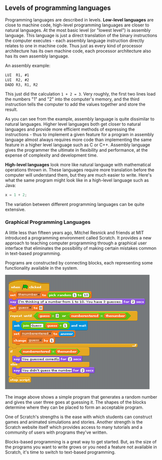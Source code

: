 ## Levels of programming languages

Programming languages are described in levels. **Low-level languages** are close to machine code, high-level programming languages are closer to natural languages. At the most basic level (or "lowest level") is assembly language. This language is just a direct translation of the binary instructions the computer executes - each assembly language instruction directly relates to one in machine code. Thus just as every kind of processor architecture has its own machine code, each processor architecture also has its own assembly language.

An assembly example:

```assembly
LUI  R1, #1
LUI  R2, #2
DADD R3, R1, R2
```

This just did the calculation `1 + 2 = 3`. Very roughly, the first two lines load the numbers "1" and "2" into the computer's memory, and the third instruction tells the computer to add the values together and store the result.

As you can see from the example, assembly language is quite dissimilar to natural languages. Higher level languages both get closer to natural languages and provide more efficient methods of expressing the instructions - thus to implement a given feature for a program in assembly language almost always requires more code than implementing the same feature in a higher level language such as C or C++. Assembly language gives the programmer the ultimate in flexibility and performance, at the expense of complexity and development time.

**High-level languages** look more like natural language with mathematical operations thrown in. These languages require more translation before the computer will understand them, but they are much easier to write. Here's what the same program might look like in a high-level language such as Java:

```java
x = 1 + 2;
```

The variation between different programming languages can be quite extensive.

### Graphical Programming Languages

A little less than fifteen years ago, Mitchel Resnick and friends at MIT introduced a programming environment called Scratch. It provides a new approach to teaching computer programming through a graphical user interface that eliminates the possibility of making certain mistakes common in text-based programming.

Programs are constructed by connecting blocks, each representing some functionality available in the system.

![Scratch Example[^2]](img/scratch_example.png)

[^2]: Source: https://growageneration.com/2013/02/18/scratch-programming-and-3rd-grade-common-core/

The image above shows a simple program that generates a random number and gives the user three goes at guessing it. The shapes of the blocks determine where they can be placed to form an acceptable program.

One of Scratch's strengths is the ease with which students can construct games and animated simulations and stories.  Another strength is the Scratch website itself which provides access to many tutorials and a community of users with programs they've written.

Blocks-based programming is a great way to get started. But, as the size of the programs you want to write grows or you need a feature not available in Scratch, it's time to switch to text-based programming.
